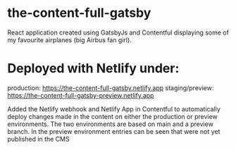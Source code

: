 # the-content-full-gatsby
React application created using GatsbyJs and Contentful displaying some of my favourite airplanes (big Airbus fan girl).

# Deployed with Netlify under:

production: https://the-content-full-gatsby.netlify.app
staging/preview: https://the-content-full-gatsby-preview.netlify.app

Added the Netlify webhook and Netlify App in Contentful to automatically deploy changes made in the content on either the production or preview environments.
The two environments are based on main and a preview branch.
In the preview environment entries can be seen that were not yet published in the CMS
